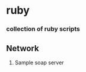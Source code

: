 ruby
====

<h3>collection of ruby scripts</h3>

<h2>Network</h2>
<ol>
<li>Sample soap server</li>
</ol>

